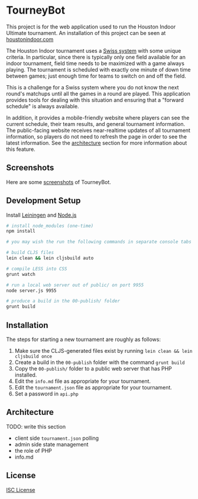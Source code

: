 # TourneyBot

This project is for the web application used to run the Houston Indoor Ultimate
tournament. An installation of this project can be seen at [houstonindoor.com]

The Houston Indoor tournament uses a [Swiss system] with some unique criteria.
In particular, since there is typically only one field available for an indoor
tournament, field time needs to be maximized with a game always playing. The
tournament is scheduled with exactly one minute of down time between games; just
enough time for teams to switch on and off the field.

This is a challenge for a Swiss system where you do not know the next round's
matchups until all the games in a round are played. This application provides
tools for dealing with this situation and ensuring that a "forward schedule" is
always available.

In addition, it provides a mobile-friendly website where players can see the
current schedule, their team results, and general tournament information. The
public-facing website receives near-realtime updates of all tournament
information, so players do not need to refresh the page in order to see the
latest information. See the [architecture] section for more information about
this feature.

## Screenshots

Here are some [screenshots](screenshots/) of TourneyBot.

## Development Setup

Install [Leiningen] and [Node.js]

```sh
# install node_modules (one-time)
npm install

# you may wish the run the following commands in separate console tabs / windows

# build CLJS files
lein clean && lein cljsbuild auto

# compile LESS into CSS
grunt watch

# run a local web server out of public/ on port 9955
node server.js 9955

# produce a build in the 00-publish/ folder
grunt build
```

## Installation

The steps for starting a new tournament are roughly as follows:

1. Make sure the CLJS-generated files exist by running `lein clean && lein cljsbuild once`
1. Create a build in the `00-publish` folder with the command `grunt build`
1. Copy the `00-publish/` folder to a public web server that has PHP installed.
1. Edit the `info.md` file as appropriate for your tournament.
1. Edit the `tournament.json` file as appropriate for your tournament.
1. Set a password in `api.php`

## Architecture

TODO: write this section

* client side `tournament.json` polling
* admin side state management
* the role of PHP
* info.md

## License

[ISC License]

[houstonindoor.com]:http://houstonindoor.com/2016
[architecture]:#architecture
[Swiss system]:https://en.wikipedia.org/wiki/Swiss-system_tournament
[Leiningen]:http://leiningen.org
[Node.js]:http://nodejs.org
[ISC License]:LICENSE.md
